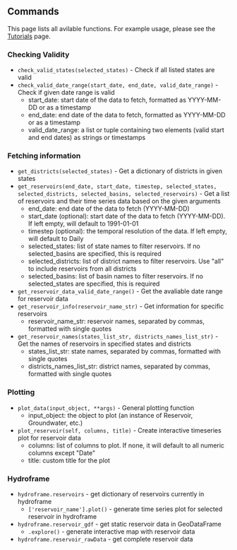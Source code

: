 ## Commands

This page lists all avilable functions. For example usage, please see the [Tutorials](tutorials.md) page.

### Checking Validity

* `check_valid_states(selected_states)` - Check if all listed states are valid
* `check_valid_date_range(start_date, end_date, valid_date_range)` - Check if given date range is valid
    - start_date: start date of the data to fetch, formatted as YYYY-MM-DD or as a timestamp
    - end_date: end date of the data to fetch, formatted as YYYY-MM-DD or as a timestamp
    - valid_date_range: a list or tuple containing two elements (valid start and end dates) as strings or timestamps

### Fetching information

* `get_districts(selected_states)` - Get a dictionary of districts in given states
* `get_reservoirs(end_date, start_date, timestep, selected_states, selected_districts, selected_basins, selected_reservoirs)` - Get a list of reservoirs and their time series data based on the given arguments
    - end_date: end date of the data to fetch (YYYY-MM-DD)
    - start_date (optional): start date of the data to fetch (YYYY-MM-DD). If left empty, will default to 1991-01-01
    - timestep (optional): the temporal resolution of the data. If left empty, will default to Daily
    - selected_states: list of state names to filter reservoirs. If no selected_basins are specified, this is required
    - selected_districts: list of district names to filter reservoirs. Use "all" to include reservoirs from all districts
    - selected_basins: list of basin names to filter reservoirs. If no selected_states are specified, this is required
* `get_reservoir_data_valid_date_range()` - Get the avaliable date range for reservoir data
* `get_reservoir_info(reservoir_name_str)` - Get information for specific reservoirs
    - reservoir_name_str: reservoir names, separated by commas, formatted with single quotes
* `get_reservoir_names(states_list_str, districts_names_list_str)` - Get the names of reservoirs in specified states and districts
    - states_list_str: state names, separated by commas, formatted with single quotes
    - districts_names_list_str: district names, separated by commas, formatted with single quotes

### Plotting

* `plot_data(input_object, **args)` - General plotting function
    - input_object: the object to plot (an instance of Reservoir, Groundwater, etc.)
* `plot_reservoir(self, columns, title)` - Create interactive timeseries plot for reservoir data
    - columns: list of columns to plot. If none, it will default to all numeric columns except "Date"
    - title: custom title for the plot

### Hydroframe
* `hydroframe.reservoirs` - get dictionary of reservoirs currently in hydroframe
    * `['reservoir_name'].plot()` - generate time series plot for selected reservoir in hydroframe
* `hydroframe.reservoir_gdf` - get static reservoir data in GeoDataFrame
    * `.explore()` - generate interactive map with reservoir data
* `hydroframe.reservoir_rawData` - get complete reservoir data